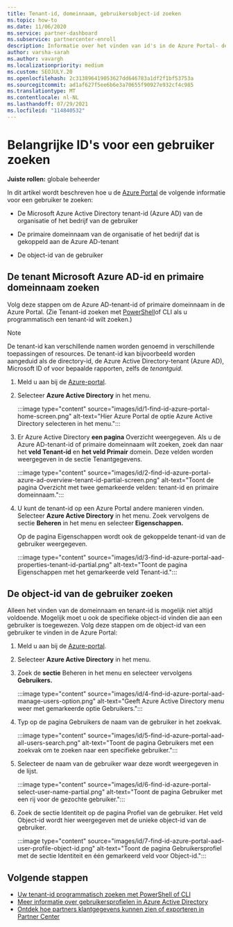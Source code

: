```yaml
---
title: Tenant-id, domeinnaam, gebruikersobject-id zoeken
ms.topic: how-to
ms.date: 11/06/2020
ms.service: partner-dashboard
ms.subservice: partnercenter-enroll
description: Informatie over het vinden van id's in de Azure Portal- de Azure AD-tenant-id, domeinnaam of specifieke gebruikersobject-id van een organisatie. Sommige taken hebben deze informatie nodig.
author: varsha-sarah
ms.author: vavargh
ms.localizationpriority: medium
ms.custom: SEOJULY.20
ms.openlocfilehash: 2c313896419053627dd646783a1df2f1bf53753a
ms.sourcegitcommit: ad1af627f5ee6b6e3a70655f90927e932cf4c985
ms.translationtype: MT
ms.contentlocale: nl-NL
ms.lasthandoff: 07/29/2021
ms.locfileid: "114840532"
---
```

# <a name="locate-important-ids-for-a-user"></a>Belangrijke ID's voor een gebruiker zoeken

**Juiste rollen:** globale beheerder

In dit artikel wordt beschreven hoe u de [Azure Portal](https://portal.azure.com/) de volgende informatie voor een gebruiker te zoeken:

- De Microsoft Azure Active Directory tenant-id (Azure AD) van de organisatie of het bedrijf van de gebruiker

- De primaire domeinnaam van de organisatie of het bedrijf dat is gekoppeld aan de Azure AD-tenant

- De object-id van de gebruiker

## <a name="find-the-microsoft-azure-ad-tenant-id-and-primary-domain-name"></a>De tenant Microsoft Azure AD-id en primaire domeinnaam zoeken

Volg deze stappen om de Azure AD-tenant-id of primaire domeinnaam in de Azure Portal. (Zie Tenant-id zoeken met [PowerShell](/azure/active-directory/fundamentals/active-directory-how-to-find-tenant#find-tenant-id-with-powershell)of CLI als u programmatisch een tenant-id wilt zoeken.)

> [!NOTE]
> De tenant-id kan verschillende namen worden genoemd in verschillende toepassingen of resources. De tenant-id kan bijvoorbeeld worden aangeduid als de directory-id, de Azure Active Directory-tenant (Azure AD), Microsoft ID of voor bepaalde rapporten, zelfs de *tenantguid*.

1. Meld u aan bij de [Azure-portal](https://portal.azure.com/).

2. Selecteer **Azure Active Directory** in het menu.

   :::image type="content" source="images/id/1-find-id-azure-portal-home-screen.png" alt-text="Hier Azure Portal de optie Azure Active Directory selecteren in het menu.":::

3. Er Azure Active Directory **een pagina** Overzicht weergegeven. Als u de Azure AD-tenant-id of primaire domeinnaam wilt zoeken, zoek dan naar het **veld Tenant-id** en **het veld Primair** domein. Deze velden worden weergegeven in de sectie Tenantgegevens.

   :::image type="content" source="images/id/2-find-id-azure-portal-azure-ad-overview-tenant-id-partial-screen.png" alt-text="Toont de pagina Overzicht met twee gemarkeerde velden: tenant-id en primaire domeinnaam.":::

4. U kunt de tenant-id op een Azure Portal andere manieren vinden. Selecteer **Azure Active Directory** in het menu. Zoek vervolgens de sectie **Beheren** in het menu en selecteer **Eigenschappen.**

   Op de pagina Eigenschappen wordt ook de gekoppelde tenant-id van de gebruiker weergegeven.

   :::image type="content" source="images/id/3-find-id-azure-portal-aad-properties-tenant-id-partial.png" alt-text="Toont de pagina Eigenschappen met het gemarkeerde veld Tenant-id.":::

## <a name="find-the-user-object-id"></a>De object-id van de gebruiker zoeken

Alleen het vinden van de domeinnaam en tenant-id is mogelijk niet altijd voldoende. Mogelijk moet u ook de specifieke object-id vinden die aan een gebruiker is toegewezen. Volg deze stappen om de object-id van een gebruiker te vinden in de Azure Portal:

1. Meld u aan bij de [Azure-portal](https://portal.azure.com/).

2. Selecteer **Azure Active Directory** in het menu.

3. Zoek de **sectie** Beheren in het menu en selecteer vervolgens **Gebruikers.**

      :::image type="content" source="images/id/4-find-id-azure-portal-aad-manage-users-option.png" alt-text="Geeft Azure Active Directory menu weer met gemarkeerde optie Gebruikers.":::

4. Typ op de pagina Gebruikers de naam van de gebruiker in het zoekvak.

      :::image type="content" source="images/id/5-find-id-azure-portal-aad-all-users-search.png" alt-text="Toont de pagina Gebruikers met een zoekvak om te zoeken naar een specifieke gebruiker.":::

5. Selecteer de naam van de gebruiker waar deze wordt weergegeven in de lijst.  

      :::image type="content" source="images/id/6-find-id-azure-portal-select-user-name-partial.png" alt-text="Toont de pagina Gebruiker met een rij voor de gezochte gebruiker.":::

6. Zoek de sectie Identiteit op de pagina Profiel van de gebruiker. Het veld Object-id wordt hier weergegeven met de unieke object-id van de gebruiker.

      :::image type="content" source="images/id/7-find-id-azure-portal-aad-user-profile-object-id.png" alt-text="Toont de pagina Gebruikersprofiel met de sectie Identiteit en één gemarkeerd veld voor Object-id.":::

## <a name="next-steps"></a>Volgende stappen

- [Uw tenant-id programmatisch zoeken met PowerShell of CLI](/azure/active-directory/fundamentals/active-directory-how-to-find-tenant)
- [Meer informatie over gebruikersprofielen in Azure Active Directory](/azure/active-directory/fundamentals/active-directory-users-profile-azure-portal)
- [Ontdek hoe partners klantgegevens kunnen zien of exporteren in Partner Center](see-your-customer-list.md)

